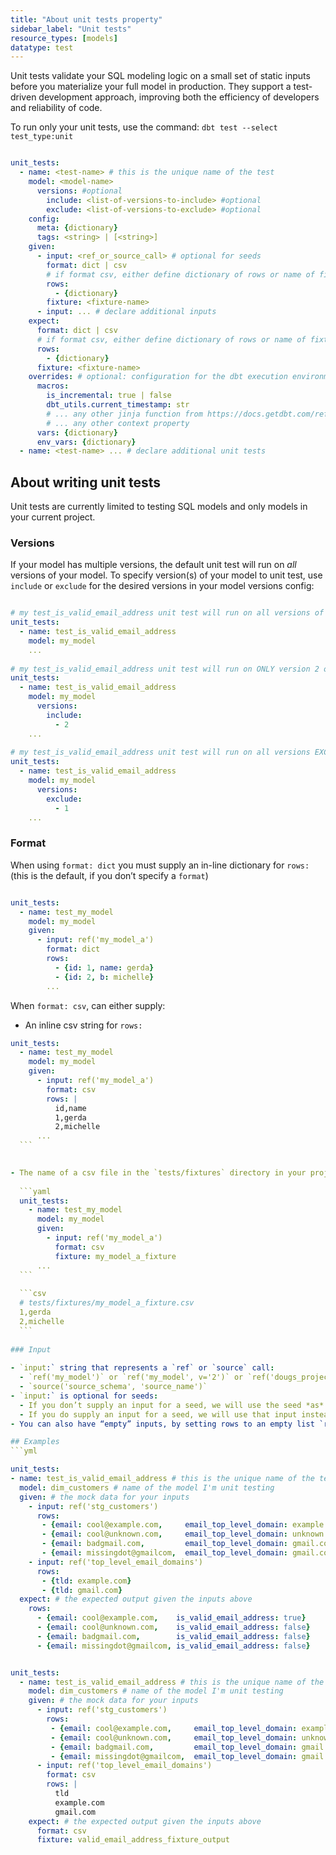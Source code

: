 ```yaml
---
title: "About unit tests property"
sidebar_label: "Unit tests"
resource_types: [models]
datatype: test
---
```



Unit tests validate your SQL modeling logic on a small set of static inputs before you materialize your full model in production. They support a test-driven development approach, improving both the efficiency of developers and reliability of code.

To run only your unit tests, use the command:
`dbt test --select test_type:unit`

<file name='dbt_project.yml'>

```yml

unit_tests:
  - name: <test-name> # this is the unique name of the test
    model: <model-name> 
      versions: #optional
        include: <list-of-versions-to-include> #optional
        exclude: <list-of-versions-to-exclude> #optional
    config: 
      meta: {dictionary}
      tags: <string> | [<string>]
    given:
      - input: <ref_or_source_call> # optional for seeds
        format: dict | csv
        # if format csv, either define dictionary of rows or name of fixture
        rows:
          - {dictionary}
        fixture: <fixture-name>
      - input: ... # declare additional inputs
    expect:
      format: dict | csv
      # if format csv, either define dictionary of rows or name of fixture
      rows: 
        - {dictionary}
      fixture: <fixture-name>
    overrides: # optional: configuration for the dbt execution environment
      macros:
        is_incremental: true | false
        dbt_utils.current_timestamp: str
        # ... any other jinja function from https://docs.getdbt.com/reference/dbt-jinja-functions
        # ... any other context property
      vars: {dictionary}
      env_vars: {dictionary}
  - name: <test-name> ... # declare additional unit tests

  ```

</file>


## About writing unit tests

Unit tests are currently limited to testing SQL models and only models in your current project. 

### Versions
If your model has multiple versions, the default unit test will run on *all* versions of your model. To specify version(s) of your model to unit test, use `include` or `exclude` for the desired versions in your model versions config:

```yaml

# my test_is_valid_email_address unit test will run on all versions of my_model
unit_tests:
  - name: test_is_valid_email_address
    model: my_model
    ...
            
# my test_is_valid_email_address unit test will run on ONLY version 2 of my_model
unit_tests:
  - name: test_is_valid_email_address 
    model: my_model 
      versions:
        include: 
          - 2
    ...
            
# my test_is_valid_email_address unit test will run on all versions EXCEPT 1 of my_model
unit_tests:
  - name: test_is_valid_email_address
    model: my_model 
      versions:
        exclude: 
          - 1
    ...

```

### Format

When using `format: dict` you must supply an in-line dictionary for `rows:` (this is the default, if you don’t specify a `format`)
    
```yml

unit_tests:
  - name: test_my_model
    model: my_model
    given:
      - input: ref('my_model_a')
        format: dict
        rows:
          - {id: 1, name: gerda}
          - {id: 2, b: michelle}    
        ...
```

When `format: csv`, can either supply:
  - An inline csv string for `rows:`
        
  ```yaml
  unit_tests:
    - name: test_my_model
      model: my_model
      given:
        - input: ref('my_model_a')
          format: csv
          rows: |
            id,name
            1,gerda
            2,michelle
        ...
    ```

        
  - The name of a csv file in the `tests/fixtures` directory in your project (or the directory configured for [test-paths](https://docs.getdbt.com/reference/project-configs/test-paths)) for `fixture`:
        
    ```yaml
    unit_tests:
      - name: test_my_model
        model: my_model
        given:
          - input: ref('my_model_a')
            format: csv
            fixture: my_model_a_fixture
        ...
    ```
        
    ```csv
    # tests/fixtures/my_model_a_fixture.csv
    1,gerda
    2,michelle
    ```
        
### Input
        
- `input:` string that represents a `ref` or `source` call:
    - `ref('my_model')` or `ref('my_model', v='2')` or `ref('dougs_project', 'users')`
    - `source('source_schema', 'source_name')`
- `input:` is optional for seeds:
    - If you don’t supply an input for a seed, we will use the seed *as* the input.
    - If you do supply an input for a seed, we will use that input instead.
- You can also have “empty” inputs, by setting rows to an empty list `rows: []`

## Examples
```yml

unit_tests:
  - name: test_is_valid_email_address # this is the unique name of the test
    model: dim_customers # name of the model I'm unit testing
    given: # the mock data for your inputs
      - input: ref('stg_customers')
        rows:
         - {email: cool@example.com,     email_top_level_domain: example.com}
         - {email: cool@unknown.com,     email_top_level_domain: unknown.com}
         - {email: badgmail.com,         email_top_level_domain: gmail.com}
         - {email: missingdot@gmailcom,  email_top_level_domain: gmail.com}
      - input: ref('top_level_email_domains')
        rows:
         - {tld: example.com}
         - {tld: gmail.com}
    expect: # the expected output given the inputs above
      rows:
        - {email: cool@example.com,    is_valid_email_address: true}
        - {email: cool@unknown.com,    is_valid_email_address: false}
        - {email: badgmail.com,        is_valid_email_address: false}
        - {email: missingdot@gmailcom, is_valid_email_address: false}

```

```yml

unit_tests:
  - name: test_is_valid_email_address # this is the unique name of the test
    model: dim_customers # name of the model I'm unit testing
    given: # the mock data for your inputs
      - input: ref('stg_customers')
        rows:
         - {email: cool@example.com,     email_top_level_domain: example.com}
         - {email: cool@unknown.com,     email_top_level_domain: unknown.com}
         - {email: badgmail.com,         email_top_level_domain: gmail.com}
         - {email: missingdot@gmailcom,  email_top_level_domain: gmail.com}
      - input: ref('top_level_email_domains')
        format: csv
        rows: |
          tld
          example.com
          gmail.com
    expect: # the expected output given the inputs above
      format: csv
      fixture: valid_email_address_fixture_output

```
